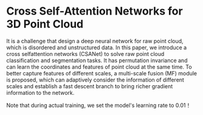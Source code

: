 # Cross Self-Attention Networks for 3D Point Cloud
It is a challenge that design a deep neural network for raw point cloud, which
is disordered and unstructured data. In this paper, we introduce a cross selfattention networks (CSANet) to solve raw point cloud classification and segmentation tasks. It has permutation invariance and can learn the coordinates and
features of point cloud at the same time. To better capture features of different scales, a multi-scale fusion (MF) module is proposed, which can adaptively
consider the information of different scales and establish a fast descent branch
to bring richer gradient information to the network.


Note that during actual training, we set the model's learning rate to 0.01！
